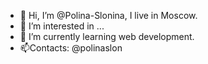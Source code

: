 - 👋 Hi, I’m @Polina-Slonina, I live in Moscow.
- 👀 I’m interested in ...
- 🌱 I’m currently learning web development.
- 📫Contacts: @polinaslon


<!---
Polina-Slonina/Polina-Slonina is a ✨ special ✨ repository because its `README.md` (this file) appears on your GitHub profile.
You can click the Preview link to take a look at your changes.
--->
